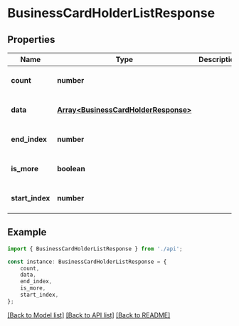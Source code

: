 # BusinessCardHolderListResponse


## Properties

Name | Type | Description | Notes
------------ | ------------- | ------------- | -------------
**count** | **number** |  | [optional] [default to undefined]
**data** | [**Array&lt;BusinessCardHolderResponse&gt;**](BusinessCardHolderResponse.md) |  | [optional] [default to undefined]
**end_index** | **number** |  | [optional] [default to undefined]
**is_more** | **boolean** |  | [optional] [default to false]
**start_index** | **number** |  | [optional] [default to undefined]

## Example

```typescript
import { BusinessCardHolderListResponse } from './api';

const instance: BusinessCardHolderListResponse = {
    count,
    data,
    end_index,
    is_more,
    start_index,
};
```

[[Back to Model list]](../README.md#documentation-for-models) [[Back to API list]](../README.md#documentation-for-api-endpoints) [[Back to README]](../README.md)
